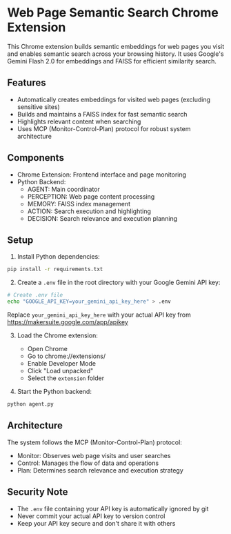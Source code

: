 # Web Page Semantic Search Chrome Extension

This Chrome extension builds semantic embeddings for web pages you visit and enables semantic search across your browsing history. It uses Google's Gemini Flash 2.0 for embeddings and FAISS for efficient similarity search.

## Features
- Automatically creates embeddings for visited web pages (excluding sensitive sites)
- Builds and maintains a FAISS index for fast semantic search
- Highlights relevant content when searching
- Uses MCP (Monitor-Control-Plan) protocol for robust system architecture

## Components
- Chrome Extension: Frontend interface and page monitoring
- Python Backend:
  - AGENT: Main coordinator
  - PERCEPTION: Web page content processing
  - MEMORY: FAISS index management
  - ACTION: Search execution and highlighting
  - DECISION: Search relevance and execution planning

## Setup
1. Install Python dependencies:
```bash
pip install -r requirements.txt
```

2. Create a `.env` file in the root directory with your Google Gemini API key:
```bash
# Create .env file
echo "GOOGLE_API_KEY=your_gemini_api_key_here" > .env
```
Replace `your_gemini_api_key_here` with your actual API key from https://makersuite.google.com/app/apikey

3. Load the Chrome extension:
   - Open Chrome
   - Go to chrome://extensions/
   - Enable Developer Mode
   - Click "Load unpacked"
   - Select the `extension` folder

4. Start the Python backend:
```bash
python agent.py
```

## Architecture
The system follows the MCP (Monitor-Control-Plan) protocol:
- Monitor: Observes web page visits and user searches
- Control: Manages the flow of data and operations
- Plan: Determines search relevance and execution strategy

## Security Note
- The `.env` file containing your API key is automatically ignored by git
- Never commit your actual API key to version control
- Keep your API key secure and don't share it with others 